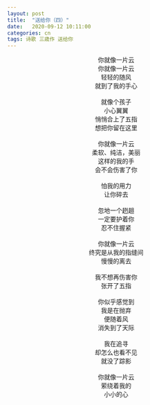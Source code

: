 ```yaml
---
layout: post
title:  "送给你（四）"
date:   2020-09-12 10:11:00
categories: cn
tags: 诗歌 三歳作 送给你
---
```



<center>
你就像一片云<br>
你就像一片云<br>
轻轻的随风<br>
就到了我的手心<br>
<br>
就像个孩子<br>
小心翼翼<br>
悄悄合上了五指<br>
想把你留在这里<br>
<br>
你就像一片云<br>
柔软、纯洁，美丽<br>
这样的我的手<br>
会不会伤害了你<br>
<br>
怕我的用力<br>
让你碎去<br>
<br>
忽地一个趔趄<br>
一定要护着你<br>
忍不住握紧<br>
<br>
你就像一片云<br>
终究是从我的指缝间<br>
慢慢的离去<br>
<br>
我不想再伤害你<br>
张开了五指<br>
<br>
你似乎感觉到<br>
我是在抛弃<br>
便随着风<br>
消失到了天际<br>
<br>
我在追寻<br>
却怎么也看不见<br>
就没了踪影<br>
<br>
你就像一片云<br>
萦绕着我的<br>
小小的心<br>
</center>
